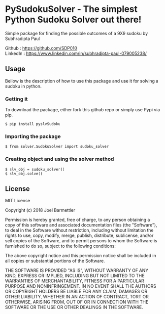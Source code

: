 # PySudokuSolver - The simplest Python Sudoku Solver out there!

Simple package for finding the possible outcomes of a 9X9 sudoku by Subhradipta Paul


Github : https://github.com/SDP010                                                          
LinkedIn : https://www.linkedin.com/in/subhradipta-paul-079005238/



## Usage

Bellow is the description of how to use this package and use it for solving a sudoku in python.

###  Getting it

To download the package, either fork this github repo or simply use Pypi via pip.
```
$ pip install pyslvSudoku
```

### Importing the package

```
$ from solver.SudokuSolver import sudoku_solver
```
### Creating object and using the solver method

```
$ slv_obj = sudoku_solver()
$ slv_obj.solve()
```
License
----

MIT License

Copyright (c) 2018 Joel Barmettler

Permission is hereby granted, free of charge, to any person obtaining a copy
of this software and associated documentation files (the "Software"), to deal
in the Software without restriction, including without limitation the rights
to use, copy, modify, merge, publish, distribute, sublicense, and/or sell
copies of the Software, and to permit persons to whom the Software is
furnished to do so, subject to the following conditions:

The above copyright notice and this permission notice shall be included in all
copies or substantial portions of the Software.

THE SOFTWARE IS PROVIDED "AS IS", WITHOUT WARRANTY OF ANY KIND, EXPRESS OR
IMPLIED, INCLUDING BUT NOT LIMITED TO THE WARRANTIES OF MERCHANTABILITY,
FITNESS FOR A PARTICULAR PURPOSE AND NONINFRINGEMENT. IN NO EVENT SHALL THE
AUTHORS OR COPYRIGHT HOLDERS BE LIABLE FOR ANY CLAIM, DAMAGES OR OTHER
LIABILITY, WHETHER IN AN ACTION OF CONTRACT, TORT OR OTHERWISE, ARISING FROM,
OUT OF OR IN CONNECTION WITH THE SOFTWARE OR THE USE OR OTHER DEALINGS IN THE
SOFTWARE.
